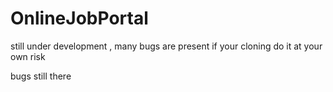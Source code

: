 # OnlineJobPortal

still under development , many bugs are present if your cloning do it at your own risk


bugs still there
